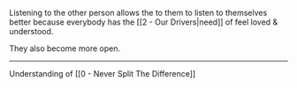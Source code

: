 Listening to the other person allows the to  them to listen to themselves better because everybody has the [[2 - Our Drivers|need]] of feel loved & understood.

They also become more open.

---

Understanding of [[0 - Never Split The Difference]]